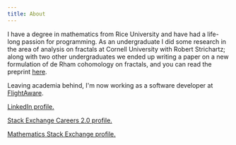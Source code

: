 ```yaml
---
title: About
---
```


I have a degree in mathematics from Rice University and have had a life-long passion for programming. As an undergraduate I did some research in the area of analysis on fractals at Cornell University with Robert Strichartz; along with two other undergraduates we ended up writing a paper on a new formulation of de Rham cohomology on fractals, and you can read the preprint [here](http://arxiv.org/abs/1206.1310).

Leaving academia behind, I'm now working as a software developer at [FlightAware](http://www.flightaware.com).

[LinkedIn profile.](http://www.linkedin.com/pub/zach-conn/58/a76/3a3)

[Stack Exchange Careers 2.0 profile.](http://careers.stackoverflow.com/cv/employer/180639)

[Mathematics Stack Exchange profile.](http://math.stackexchange.com/users/251/zach-conn)


